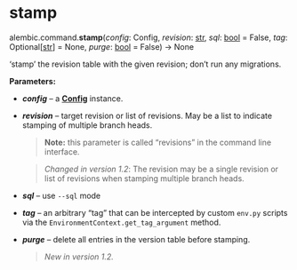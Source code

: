 # stamp

alembic.command.**stamp**(*config*:  Config, *revision*:  [str], *sql*:  [bool] = False, *tag*:  Optional\[[str]\] = None, *purge*:  [bool] = False) → None

[str]: https://docs.python.org/3/library/stdtypes.html#str
[bool]: https://docs.python.org/3/library/functions.html#bool
[Config]: ../en/config.html#alembic.config.Config

‘stamp’ the revision table with the given revision; don’t run any migrations.

**Parameters:**

* ***config*** – a **[Config]** instance.
* ***revision*** – target revision or list of revisions. May be a list to indicate stamping of multiple branch heads.
    > **Note:** this parameter is called “revisions” in the command line interface.

    > *Changed in version 1.2*: The revision may be a single revision or list of revisions when stamping multiple branch heads.
* ***sql*** – use `--sql` mode
* ***tag*** – an arbitrary “tag” that can be intercepted by custom `env.py` scripts via the `EnvironmentContext.get_tag_argument` method.
* ***purge*** – delete all entries in the version table before stamping.
    > *New in version 1.2.*
